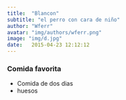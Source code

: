 ```yaml
---
title:  "Blancon"
subtitle: "el perro con cara de niño"
author: "Wferr"
avatar: "img/authors/wferr.png"
image: "img/d.jpg"
date:   2015-04-23 12:12:12
---
```


### Comida favorita
- Comida de dos dias 
- huesos

